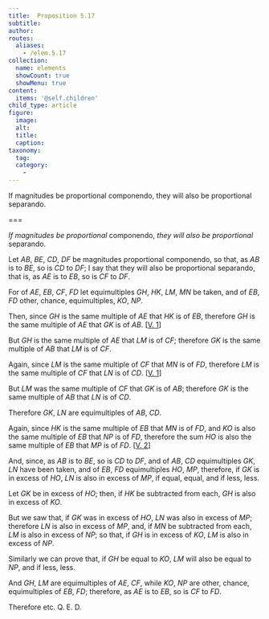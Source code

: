```yaml
---
title:  Proposition 5.17
subtitle: 
author:
routes:
  aliases:
    - /elem.5.17
collection:
  name: elements
  showCount: true
  showMenu: true
content:
  items: '@self.children'
child_type: article
figure:
  image:
  alt:
  title:
  caption:
taxonomy:
  tag:
  category:
    - 
---
```


<p><emph>If magnitudes be proportional</emph>
       <foreign lang="la">componendo</foreign>, <emph>they will also be proportional</emph>
       <foreign lang="la">separando</foreign>. </p>

===

<p><em>If magnitudes be proportional</em>
       <foreign lang="la">componendo</foreign>, <em>they will also be proportional</em>
       <foreign lang="la">separando</foreign>. </p>

<p>Let <em>AB</em>, <em>BE</em>, <em>CD</em>, <em>DF</em> be magnitudes proportional <foreign lang="la">componendo</foreign>, so that, as <em>AB</em> is to <em>BE</em>, so is <em>CD</em> to <em>DF</em>; I say that they will also be proportional <foreign lang="la">separando</foreign>, that is, as <em>AE</em> is to <em>EB</em>, so is <em>CF</em> to <em>DF</em>. </p>

<p>For of <em>AE</em>, <em>EB</em>, <em>CF</em>, <em>FD</em> let equimultiples <em>GH</em>, <em>HK</em>, <em>LM</em>, <em>MN</em> be taken, and of <em>EB</em>, <em>FD</em> other, chance, equimultiples, <em>KO</em>, <em>NP</em>. <pb n="167"/></p>

<p>Then, since <em>GH</em> is the same multiple of <em>AE</em> that <em>HK</em> is of <em>EB</em>, therefore <em>GH</em> is the same multiple of <em>AE</em> that <em>GK</em> is of <em>AB</em>. [<a href="/elem.5.1">V. 1</a>] </p>

<p>But <em>GH</em> is the same multiple of <em>AE</em> that <em>LM</em> is of <em>CF</em>; therefore <em>GK</em> is the same multiple of <em>AB</em> that <em>LM</em> is of <em>CF</em>. 
      </p>

<p>Again, since <em>LM</em> is the same multiple of <em>CF</em> that <em>MN</em> is of <em>FD</em>, therefore <em>LM</em> is the same multiple of <em>CF</em> that <em>LN</em> is of <em>CD</em>. [<a href="/elem.5.1">V. 1</a>] </p>

<p>But <em>LM</em> was the same multiple of <em>CF</em> that <em>GK</em> is of <em>AB</em>; therefore <em>GK</em> is the same multiple of <em>AB</em> that <em>LN</em> is of <em>CD</em>. </p>

<p>Therefore <em>GK</em>, <em>LN</em> are equimultiples of <em>AB</em>, <em>CD</em>. </p>

<p>Again, since <em>HK</em> is the same multiple of <em>EB</em> that <em>MN</em> is of <em>FD</em>, <span class="center">and <em>KO</em> is also the same multiple of <em>EB</em> that <em>NP</em> is of <em>FD</em>, therefore the sum <em>HO</em> is also the same multiple of <em>EB</em> that <em>MP</em> is of <em>FD</em>. [<a href="/elem.5.2">V. 2</a>]</span>
      </p>

<p>And, since, as <em>AB</em> is to <em>BE</em>, so is <em>CD</em> to <em>DF</em>, and of <em>AB</em>, <em>CD</em> equimultiples <em>GK</em>, <em>LN</em> have been taken, and of <em>EB</em>, <em>FD</em> equimultiples <em>HO</em>, <em>MP</em>, therefore, if <em>GK</em> is in excess of <em>HO</em>, <em>LN</em> is also in excess of <em>MP</em>, if equal, equal, and if less, less. </p>

<p>Let <em>GK</em> be in excess of <em>HO</em>; then, if <em>HK</em> be subtracted from each, <span class="center"><em>GH</em> is also in excess of <em>KO</em>.</span>
      </p>

<p>But we saw that, if <em>GK</em> was in excess of <em>HO</em>, <em>LN</em> was also in excess of <em>MP</em>; <span class="center">therefore <em>LN</em> is also in excess of <em>MP</em>,</span>
       <pb n="168"/>and, if <em>MN</em> be subtracted from each, <span class="center"><em>LM</em> is also in excess of <em>NP</em>;</span> so that, if <em>GH</em> is in excess of <em>KO</em>, <em>LM</em> is also in excess of <em>NP</em>. </p>

<p>Similarly we can prove that, if <em>GH</em> be equal to <em>KO</em>, <em>LM</em> will also be equal to <em>NP</em>, and if less, less. </p>

<p>And <em>GH</em>, <em>LM</em> are equimultiples of <em>AE</em>, <em>CF</em>, while <em>KO</em>, <em>NP</em> are other, chance, equimultiples of <em>EB</em>, <em>FD</em>; <span class="center">therefore, as <em>AE</em> is to <em>EB</em>, so is <em>CF</em> to <em>FD</em>.</span>
      </p>

<p>Therefore etc. Q. E. D.</p>
